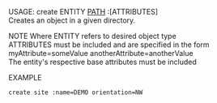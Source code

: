 USAGE:  create ENTITY [PATH](optional)  :[ATTRIBUTES]   
Creates an object in a given directory.   

NOTE
Where ENTITY refers to desired object type   
ATTRIBUTES must be included and are specified in the form   
myAttribute=someValue anotherAttribute=anotherValue   
The entity's respective base attributes must be included    

EXAMPLE   

    create site :name=DEMO orientation=NW